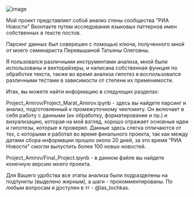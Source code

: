 ![image](https://github.com/lastochkaa/Project_Amirov/assets/130706661/c7c485ce-30f5-4309-9d86-259e22813d51)


Мой проект представляет собой анализ стены сообщества "РИА Новости" Вконтакте путем исследования языковых паттернов имен собственных в тексте постов.

Парсинг данных был соверешен с помощью ключа, полученного мной от моего  семинариста Перевышиной Татьяны Олеговны.

Я пользовался различными инструментами анализа, мной были использованы и векторайзеры, и написана собственная функция по обработке текста, также во время анализа гипотез я воспользовался различными тестами в зависимости от степени их применимости. 

Итак, вы можете найти информацию в следующих разделах:

Project_Amirov/Project_Marat_Amirov.ipynb - здесь вы найдете парсинг и анализ, подготовленный к промежуточному чекпоинту. Он включает в себя работу с данными (их обработку, форматирование и пр.) и визуализацию, которая на мой взгляд, хорошо отражает основные идеи и гипотезы, которые я проверял. Данные здесь слегка отличаются от тех, с  которыми я работал во время финального проекта, так  как между датами сбора информации прошло около 20  дней, за это время "РИА Новости" смогли выпустить более 100 новых новостей.

Project_Amirov/Final_Project.ipynb - в данном файле вы найдете конечную версию моего проекта. 

Для Вашего удобства все этапы анализа были подразделены на подпункты (выделено жирным), а шаги - прокомментированы. По любым вопросам я доступен в тг - @las_tochkas.
